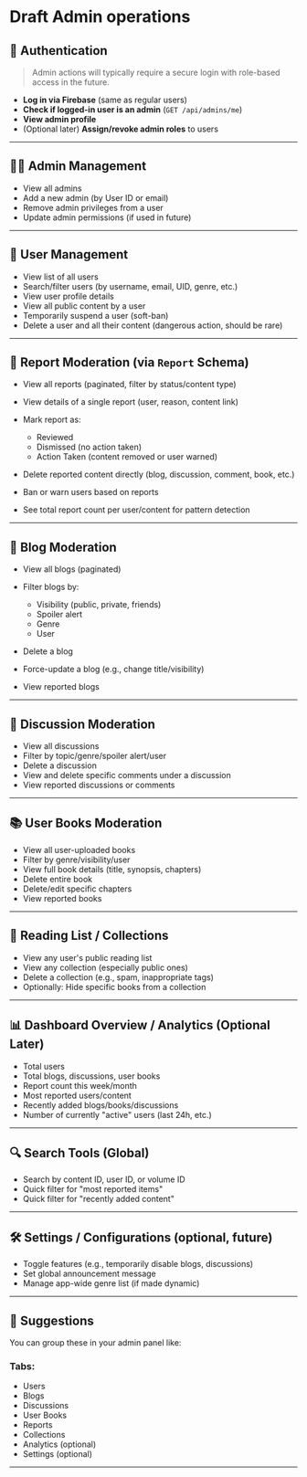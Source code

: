 


# Draft Admin operations
## 🔐 Authentication

> Admin actions will typically require a secure login with role-based access in the future.

* **Log in via Firebase** (same as regular users)
* **Check if logged-in user is an admin** (`GET /api/admins/me`)
* **View admin profile**
* (Optional later) **Assign/revoke admin roles** to users

---

## 🧑‍💻 Admin Management

* View all admins
* Add a new admin (by User ID or email)
* Remove admin privileges from a user
* Update admin permissions (if used in future)

---

## 👥 User Management

* View list of all users
* Search/filter users (by username, email, UID, genre, etc.)
* View user profile details
* View all public content by a user
* Temporarily suspend a user (soft-ban)
* Delete a user and all their content (dangerous action, should be rare)

---

## 🚨 Report Moderation (via `Report` Schema)

* View all reports (paginated, filter by status/content type)
* View details of a single report (user, reason, content link)
* Mark report as:

    * Reviewed
    * Dismissed (no action taken)
    * Action Taken (content removed or user warned)
* Delete reported content directly (blog, discussion, comment, book, etc.)
* Ban or warn users based on reports
* See total report count per user/content for pattern detection

---

## 📝 Blog Moderation

* View all blogs (paginated)
* Filter blogs by:

    * Visibility (public, private, friends)
    * Spoiler alert
    * Genre
    * User
* Delete a blog
* Force-update a blog (e.g., change title/visibility)
* View reported blogs

---

## 💬 Discussion Moderation

* View all discussions
* Filter by topic/genre/spoiler alert/user
* Delete a discussion
* View and delete specific comments under a discussion
* View reported discussions or comments

---

## 📚 User Books Moderation

* View all user-uploaded books
* Filter by genre/visibility/user
* View full book details (title, synopsis, chapters)
* Delete entire book
* Delete/edit specific chapters
* View reported books

---

## 📖 Reading List / Collections

* View any user's public reading list
* View any collection (especially public ones)
* Delete a collection (e.g., spam, inappropriate tags)
* Optionally: Hide specific books from a collection

---

## 📊 Dashboard Overview / Analytics (Optional Later)

* Total users
* Total blogs, discussions, user books
* Report count this week/month
* Most reported users/content
* Recently added blogs/books/discussions
* Number of currently "active" users (last 24h, etc.)

---

## 🔍 Search Tools (Global)

* Search by content ID, user ID, or volume ID
* Quick filter for "most reported items"
* Quick filter for "recently added content"

---

## 🛠️ Settings / Configurations (optional, future)

* Toggle features (e.g., temporarily disable blogs, discussions)
* Set global announcement message
* Manage app-wide genre list (if made dynamic)

---

## 📌 Suggestions

You can group these in your admin panel like:

### Tabs:

* Users
* Blogs
* Discussions
* User Books
* Reports
* Collections
* Analytics (optional)
* Settings (optional)

---

